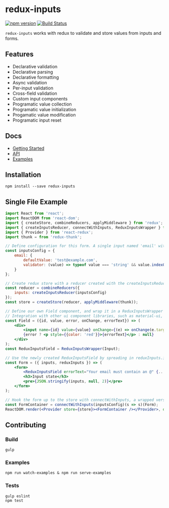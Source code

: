 # redux-inputs
[![npm version](https://badge.fury.io/js/redux-inputs.svg)](https://badge.fury.io/js/redux-inputs)
[![Build Status](https://travis-ci.org/zillow/redux-inputs.svg?branch=master)](https://travis-ci.org/zillow/redux-inputs)

`redux-inputs` works with redux to validate and store values from inputs and forms.

## Features

- Declarative validation
- Declarative parsing
- Declarative formatting
- Async validation
- Per-input validation
- Cross-field validation
- Custom input components
- Programatic value collection
- Programatic value initialization
- Progamatic value modification
- Programatic input reset


## Docs

- [Getting Started](docs/gettingStarted.md)
- [API](docs/api.md)
- [Examples](https://zillow.github.io/redux-inputs/examples/)

## Installation

`npm install --save redux-inputs`

## Single File Example

```jsx
import React from 'react';
import ReactDOM from 'react-dom';
import { createStore, combineReducers, applyMiddleware } from 'redux';
import { createInputsReducer, connectWithInputs, ReduxInputsWrapper } from 'redux-inputs';
import { Provider } from 'react-redux';
import thunk = from 'redux-thunk';

// Define configuration for this form. A single input named 'email' with a default value and a function to determine validity.
const inputsConfig = {
    email: {
        defaultValue: 'test@example.com',
        validator: (value) => typeof value === 'string' && value.indexOf('@') >= 0
    }
};

// Create redux store with a reducer created with the createInputsReducer function.
const reducer = combineReducers({
    inputs: createInputsReducer(inputsConfig)
});
const store = createStore(reducer, applyMiddleware(thunk));

// Define our own Field component, and wrap it in a ReduxInputsWrapper to easily create a compatible input component.
// Integration with other ui component libraries, such as material-ui, would be done here.
const Field = ({id, value, error, onChange, errorText}) => (
    <div>
        <input name={id} value={value} onChange={(e) => onChange(e.target.value)}/>
        {error ? <p style={{color: 'red'}}>{errorText}</p> : null}
    </div>
);
const ReduxInputsField = ReduxInputsWrapper(Input);

// Use the newly created ReduxInputsField by spreading in reduxInputs.inputProps.email object.
const Form = ({ inputs, reduxInputs }) => (
    <form>
        <ReduxInputsField errorText="Your email must contain an @" {...reduxInputs.inputProps.email}/>
        <h3>Input state</h3>
        <pre>{JSON.stringify(inputs, null, 2)}</pre>
    </form>
);

// Hook the form up to the store with connectWithInputs, a wrapped version of react-redux's connect.
const FormContainer = connectWithInputs(inputsConfig)(s => s)(Form);
ReactDOM.render(<Provider store={store}><FormContainer /></Provider>, document.getElementById('container'));
```

## Contributing

### Build

    gulp

### Examples

    npm run watch-examples & npm run serve-examples

### Tests

    gulp eslint
    npm test
